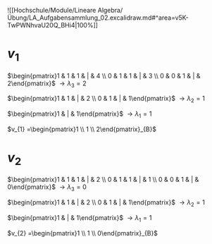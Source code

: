 ![[Hochschule/Module/Lineare Algebra/Übung/LA_Aufgabensammlung_02.excalidraw.md#^area=v5K-TwPWNhvaU20Q_BHi4|100%]]

# $v_{1}$

$\begin{pmatrix}1 & 1 & 1 & | & 4 \\ 0 & 1 & 1 & | & 3 \\ 0 & 0 & 1 & | & 2\end{pmatrix}$
$\to \lambda_{3} = 2$

$\begin{pmatrix}1 & 1 & | & 2 \\ 0 & 1 & | & 1\end{pmatrix}$
$\to \lambda_{2} = 1$

$\begin{pmatrix}1 & | &  1\end{pmatrix}$
$\to \lambda_{1} = 1$

$v_{1} =\begin{pmatrix}1 \\ 1 \\ 2\end{pmatrix}_{B}$

# $v_{2}$

$\begin{pmatrix}1 & 1 & 1 & | & 2 \\ 0 & 1 & 1 & | & 1 \\ 0 & 0 & 1 & | & 0\end{pmatrix}$
$\to \lambda_{3} = 0$

$\begin{pmatrix}1 & 1 & | & 2 \\ 0 & 1 & | & 1\end{pmatrix}$
$\to \lambda_{2} = 1$

$\begin{pmatrix}1 & | &  1\end{pmatrix}$
$\to \lambda_{1} = 1$

$v_{2} =\begin{pmatrix}1 \\ 1 \\ 0\end{pmatrix}_{B}$
